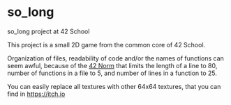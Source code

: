 # so_long
so_long project at 42 School

This project is a small 2D game from the common core of 42 School.

Organization of files, readability of code and/or the names of functions can seem awful, because of the [42 Norm](https://raw.githubusercontent.com/42School/norminette/master/pdf/en.norm.pdf) that limits the length of a line to 80, number of functions in a file to 5, and number of lines in a function to 25.

You can easily replace all textures with other 64x64 textures, that you can find in https://itch.io
